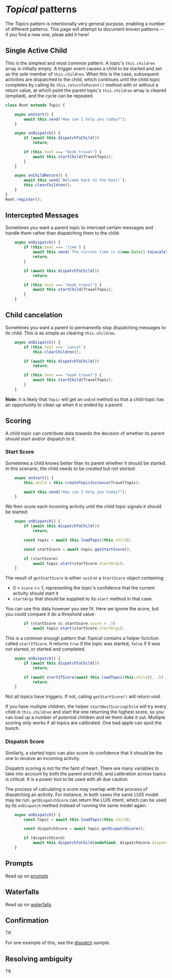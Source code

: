 # *Topical* patterns

The *Topics* pattern is intentionally very general purpose, enabling a number of different patterns. This page will attempt to document known patterns -- if you find a new one, pleae add it here!

## Single Active Child

This is the simplest and most common pattern. A topic's `this.children` array is initially empty. A trigger event causes a child to be started and set as the sole member of `this.children`. When this is the case, subsequent activities are dispatched to the child, which continues until the child topic completes by calling its `this.returnToParent()` method with or without a return value, at which point the parent topic's `this.children` array is cleared (emptied), and the cycle can be repeated.

```ts
class Root extends Topic {

    async onStart() {
        await this.send("How can I help you today?");
    }

    async onDispatch() {
        if (await this.dispatchToChild())
            return;

        if (this.text === "book travel") {
            await this.startChild(TravelTopic);
        }
    }

    async onChildReturn() {
        await this.send(`Welcome back to the Root!`);
        this.clearChildren();
    }
}
Root.register();
```

## Intercepted Messages

Sometimes you want a parent topic to intercept certain messages and handle them rather than dispatching them to the child:
```ts
    async onDispatch() {
        if (this.text === 'time') {
            await this.send(`The current time is ${new Date().toLocaleTimeString()}.`);
            return;
        }

        if (await this.dispatchToChild())
            return;

        if (this.text === "book travel") {
            await this.startChild(TravelTopic);
        }
    }
```

## Child cancelation

Sometimes you want a parent to permanently stop dispatching messages to its child. This is as simple as clearing `this.children`.

```ts
    async onDispatch() {
        if (this.text === `cancel`)
            this.clearChildren();

        if (await this.dispatchToChild())
            return;

        if (this.text === "book travel") {
            await this.startChild(TravelTopic);
        }
    }
```

**Note:** it is likely that `Topic` will get an `onEnd` method so that a child topic has an opportunity to clean up when it is ended by a parent.

## Scoring

A child topic can contribute data towards the decision of whether its parent should start and/or dispatch to it.

### Start Score

Sometimes a child knows better than its parent whether it should be started. In this scenario, the child needs to be *created* but not *started*:

```ts
    async onStart() {
        this.child = this.createTopicInstance(TravelTopic);

        await this.send("How can I help you today?");
    }
```

We then *score* each incoming activity until the child topic signals it should be started:

```ts
    async onDispatch() {
        if (await this.dispatchToChild())
            return;

        const topic = await this.loadTopic(this.child);

        const startScore = await topic.getStartScore();

        if (startScore)
            await topic.start(startScore.startArgs);
    }
```

The result of `getStartScore` is either `void` or a `StartScore` object containing: 
* 0 > `score` <= 1, representing the topic's confidence that the current activity should start it
* `startArgs` that should be supplied to its `start` method in that case.

You can use this data however you see fit. Here we ignore the score, but you could compare it do a threshold value:

```ts
        if (startScore && startScore.score > .5)
            await topic.start(startScore.startArgs);
```

This is a common enough pattern that *Topical* contains a helper function called `startIfScore`. It returns `true` if the topic was started, `false` if it was not started, or started and completed.

```ts
    async onDispatch() {
        if (await this.dispatchToChild())
            return;

        if (await startIfScore(await this.loadTopic(this.child)), .5) // threshold value is optional
            return;
    }
```

Not all topics have triggers. If not, calling `getStartScore()` will return void.

If you have multiple children, the helper `startBestScoringChild` will try every child in `this.children` and start the one returning the highest score, so you can load up a number of potential children and let them duke it out. Multiple scoring only works if all topics are calibrated. One bad apple can spoil the bunch. 

### Dispatch Score

Similarly, a started topic can also score its confidence that it should be the one to receive an incoming activity. 

Dispatch scoring is not for the faint of heart. There are many variables to take into account by both the parent and child, and calibration across topics is critical. It is a power tool to be used with all due caution. 

The process of calculating a score may overlap with the process of dispatching an activity. For instance, in both cases the same LUIS model may be run. `getDispatchScore` can return the LUIS intent, which can be used by its `onDispatch` method instead of running the same model again.

```ts
    async onDispatch() {
        const topic = await this.loadTopic(this.child);

        const dispatchScore = await topic.getDispatchScore();

        if (dispatchScore)
            await this.dispatchToChild(undefined, dispatchScore.dispatchArgs);
    }
```

## Prompts

Read up on [prompts](./prompts.md)

## Waterfalls

Read up on [waterfalls](./waterfalls.md)

## Confirmation

TK

For one example of this, see the [dispatch](./samples/dispatch.ts) sample.

## Resolving ambiguity

TK

